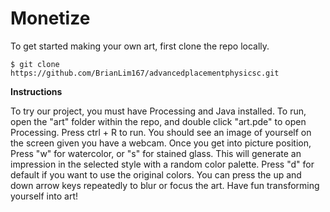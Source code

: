 # Monetize

To get started making your own art, first clone the repo locally.

``` $ git clone https://github.com/BrianLim167/advancedplacementphysicsc.git ```

**Instructions**

To try our project, you must have Processing and Java installed. To run, open the "art" folder within the repo, and double click "art.pde" to open Processing. Press ctrl + R to run. You should see an image of yourself on the screen given you have a webcam. Once you get into picture position, Press "w" for watercolor, or "s" for stained glass. This will generate an impression in the selected style with a random color palette. Press "d" for default if you want to use the original colors. You can press the up and down arrow keys repeatedly to blur or focus the art. Have fun transforming yourself into art!
